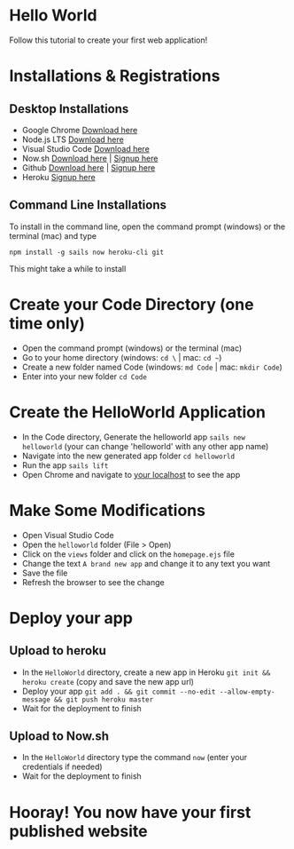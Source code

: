 # Hello World
Follow this tutorial to create your first web application!

# Installations & Registrations
## Desktop Installations
- Google Chrome [Download here](https://www.google.com/chrome/browser/desktop/)
- Node.js LTS [Download here](https://nodejs.org/en/)
- Visual Studio Code [Download here](https://code.visualstudio.com/Download)
- Now.sh [Download here](https://zeit.co/download) | [Signup here](https://zeit.co/login)
- Github [Download here](https://desktop.github.com/) | [Signup here](https://github.com/join)
- Heroku [Signup here](https://signup.heroku.com/)
## Command Line Installations
To install in the command line, open the command prompt (windows) or the terminal (mac) and type
```
npm install -g sails now heroku-cli git
```
This might take a while to install

# Create your Code Directory (one time only)
- Open the command prompt (windows) or the terminal (mac)
- Go to your home directory (windows: `cd \` | mac: `cd ~`) 
- Create a new folder named Code (windows: `md Code` | mac: `mkdir Code`) 
- Enter into your new folder `cd Code`

# Create the HelloWorld Application
- In the Code directory, Generate the helloworld app `sails new helloworld` (your can change 'helloworld' with any other app name)
- Navigate into the new generated app folder `cd helloworld`
- Run the app `sails lift`
- Open Chrome and navigate to [your localhost](http://localhost:1337) to see the app
 
# Make Some Modifications 
- Open Visual Studio Code
- Open the `helloworld` folder (File > Open)
- Click on the `views` folder and click on the `homepage.ejs` file
- Change the text `A brand new app` and change it to any text you want
- Save the file
- Refresh the browser to see the change

# Deploy your app
## Upload to heroku
- In the `HelloWorld` directory, create a new app in Heroku `git init && heroku create` (copy and save the new app url)
- Deploy your app `git add . && git commit --no-edit --allow-empty-message && git push heroku master`
- Wait for the deployment to finish

## Upload to Now.sh
- In the `HelloWorld` directory type the command `now` (enter your credentials if needed)
- Wait for the deployment to finish

# Hooray! You now have your first published website

